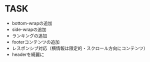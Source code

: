 # TASK
- bottom-wrapの追加
- side-wrapの追加
- ランキングの追加
- footerコンテンツの追加
- レスポンシブ対応（横情報は限定的・スクロール方向にコンテンツ）
- headerを綺麗に
